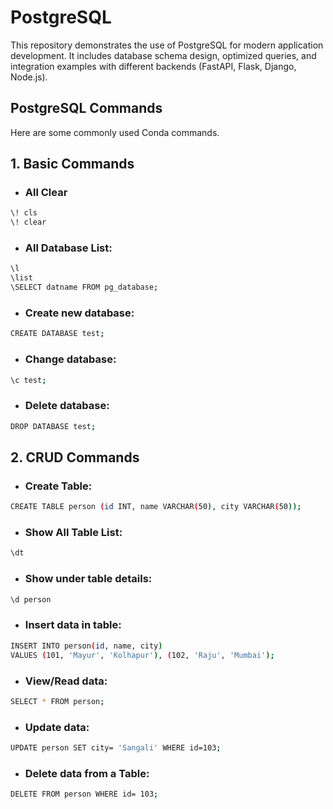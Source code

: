 # PostgreSQL
This repository demonstrates the use of PostgreSQL for modern application development. It includes database schema design, optimized queries, and integration examples with different backends (FastAPI, Flask, Django, Node.js).

## PostgreSQL Commands
Here are some commonly used Conda commands.
## 1. Basic Commands
- ### All Clear
```bash
\! cls
\! clear
```
- ### All Database List:
```bash
\l
\list
\SELECT datname FROM pg_database;
```
- ### Create new database:
```bash
CREATE DATABASE test;
```
- ### Change database:
```bash
\c test;
```
- ### Delete database:
```bash
DROP DATABASE test;
```
## 2. CRUD Commands
- ### Create Table:
```bash
CREATE TABLE person (id INT, name VARCHAR(50), city VARCHAR(50));
```
- ### Show All Table List:
```bash
\dt
```
- ### Show under table details:
```bash
\d person
```
- ### Insert data in table:
```bash
INSERT INTO person(id, name, city)
VALUES (101, 'Mayur', 'Kolhapur'), (102, 'Raju', 'Mumbai');
```
- ### View/Read data:
```bash
SELECT * FROM person;
```
- ### Update data:
```bash
UPDATE person SET city= 'Sangali' WHERE id=103;
```
- ### Delete data from a Table:
```bash
DELETE FROM person WHERE id= 103;
```


